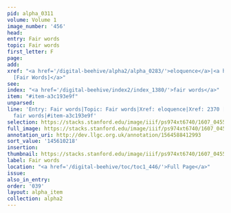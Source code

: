 ```yaml
---
pid: alpha_0311
volume: Volume 1
image_number: '456'
head:
entry: Fair words
topic: Fair words
first_letter: F
page:
add:
xref: "<a href='/digital-beehive/alpha2/alpha_0283/'>eloquence</a>|<a href='/digital-beehive/num10/num_3343/'>2370
  [Fair Words]</a>"
see:
index: "<a href='/digital-beehive/index2/index_1380/'>fair words</a>"
item: "#item-a3c193e9f"
unparsed:
line: 'Entry: Fair words|Topic: Fair words|Xref: eloquence|Xref: 2370 [Fair Words]|Index:
  fair words|#item-a3c193e9f'
selection: https://stacks.stanford.edu/image/iiif/ps974xt6740/1607_0455/745,218,3024,574/full/0/default.jpg
full_image: https://stacks.stanford.edu/image/iiif/ps974xt6740/1607_0455/full/full/0/default.jpg
annotation_uri: http://dev.llgc.org.uk/annotation/1564588412993
sort_value: '145610218'
insertion:
thumbnail: https://stacks.stanford.edu/image/iiif/ps974xt6740/1607_0455/745,218,600,180/250,/0/default.jpg
label: Fair words
location: "<a href='/digital-beehive/toc/toc1_446/'>Full Page</a>"
issue:
also_in_entry:
order: '039'
layout: alpha_item
collection: alpha2
---
```

